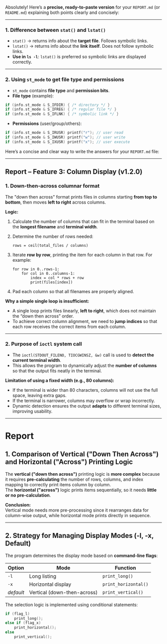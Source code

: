 Absolutely! Here’s a **precise, ready-to-paste version** for your `REPORT.md` (or `README.md`) explaining both points clearly and concisely:

---

### **1. Difference between `stat()` and `lstat()`**

* `stat()` → returns info about the **target file**. Follows symbolic links.
* `lstat()` → returns info about the **link itself**. Does not follow symbolic links.
* **Use in `ls -l`**: `lstat()` is preferred so symbolic links are displayed correctly.

---

### **2. Using `st_mode` to get file type and permissions**

* `st_mode` contains **file type** and **permission bits**.
* **File type** (example):

```c
if (info.st_mode & S_IFDIR) { /* directory */ }
if (info.st_mode & S_IFREG) { /* regular file */ }
if (info.st_mode & S_IFLNK) { /* symbolic link */ }
```

* **Permissions** (user/group/others):

```c
if (info.st_mode & S_IRUSR) printf("r"); // user read
if (info.st_mode & S_IWUSR) printf("w"); // user write
if (info.st_mode & S_IXUSR) printf("x"); // user execute
```

Here’s a concise and clear way to write the answers for your `REPORT.md` file:

---

## **Report – Feature 3: Column Display (v1.2.0)**

### 1. Down-then-across columnar format

The "down then across" format prints files in columns starting **from top to bottom**, then moves **left to right** across columns.

**Logic:**

1. Calculate the number of columns that can fit in the terminal based on the **longest filename** and **terminal width**.
2. Determine the number of rows needed:

   ```
   rows = ceil(total_files / columns)
   ```
3. Iterate **row by row**, printing the item for each column in that row. For example:

   ```
   for row in 0..rows-1:
       for col in 0..columns-1:
           index = col * rows + row
           print(files[index])
   ```
4. Pad each column so that all filenames are properly aligned.

**Why a simple single loop is insufficient:**

* A single loop prints files linearly, **left to right**, which does not maintain the “down then across” order.
* To achieve correct column alignment, we need to **jump indices** so that each row receives the correct items from each column.

---

### 2. Purpose of `ioctl` system call

* The `ioctl(STDOUT_FILENO, TIOCGWINSZ, &w)` call is used to **detect the current terminal width**.
* This allows the program to dynamically adjust the **number of columns** so that the output fits neatly in the terminal.

**Limitation of using a fixed width (e.g., 80 columns):**

* If the terminal is wider than 80 characters, columns will not use the full space, leaving extra gaps.
* If the terminal is narrower, columns may overflow or wrap incorrectly.
* Dynamic detection ensures the output **adapts** to different terminal sizes, improving usability.

---
# Report

## 1. Comparison of Vertical ("Down Then Across") and Horizontal ("Across") Printing Logic

The **vertical ("down then across")** printing logic is **more complex** because it requires **pre-calculating** the number of rows, columns, and index mapping to correctly print items column by column.  
The **horizontal ("across")** logic prints items sequentially, so it needs **little or no pre-calculation**.

**Conclusion:**  
Vertical mode needs more pre-processing since it rearranges data for column-wise output, while horizontal mode prints directly in sequence.

---

## 2. Strategy for Managing Display Modes (-l, -x, Default)

The program determines the display mode based on **command-line flags**:

| Option | Mode | Function |
|---------|------|-----------|
| `-l` | Long listing | `print_long()` |
| `-x` | Horizontal display | `print_horizontal()` |
| *default* | Vertical (down-then-across) | `print_vertical()` |

The selection logic is implemented using conditional statements:
```c
if (flag_l)
    print_long();
else if (flag_x)
    print_horizontal();
else
    print_vertical();






